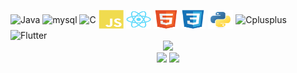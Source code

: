 
##
<div style="display: inline_block"><br>
  <img align="center" alt="Java" heigh="30" width="40" src="https://cdn.jsdelivr.net/gh/devicons/devicon/icons/java/java-original.svg"/>
  <img align="center" alt="mysql" heighy-"30" width="40" src="https://cdn.jsdelivr.net/gh/devicons/devicon/icons/mysql/mysql-original.svg" >
  <img align="center" alt="C" height="30" width="40" src="https://cdn.jsdelivr.net/gh/devicons/devicon/icons/c/c-original.svg" >
  <img align="center" alt="Js" height="30" width="40" src="https://raw.githubusercontent.com/devicons/devicon/master/icons/javascript/javascript-plain.svg">
  <img align="center" alt="React" height="30" width="40" src="https://raw.githubusercontent.com/devicons/devicon/master/icons/react/react-original.svg">
  <img align="center" alt="HTML" height="30" width="40" src="https://raw.githubusercontent.com/devicons/devicon/master/icons/html5/html5-original.svg">
  <img align="center" alt="CSS" height="30" width="40" src="https://raw.githubusercontent.com/devicons/devicon/master/icons/css3/css3-original.svg">
  <img align="center" alt="Python" height="30" width="40" src="https://raw.githubusercontent.com/devicons/devicon/master/icons/python/python-original.svg">
  <img align="center" alt="Cplusplus" height="30" width="40" src="https://cdn.jsdelivr.net/gh/devicons/devicon/icons/cplusplus/cplusplus-original.svg" />
  <img align="center" alt="Flutter" height="30" width="40" src="https://cdn.jsdelivr.net/gh/devicons/devicon/icons/flutter/flutter-original.svg" />

  
  
  <div>
  
    
<div align="center">
  <a href="https://github.com/LudymilaAnaAmorim">
  <img height="170em" src="https://github-readme-stats.vercel.app/api?username=LudymilaAnaAmorim&show_icons=true&theme=dark&include_all_commits=true&count_private=true">
 <!--<img height="160em" src="https://github-readme-stats.vercel.app/api/top-langs/?username=LudymilaAnaAmorim&layout=compact&langs_count=7&theme=dark"/>-->

  <div> 
 <a href="https://instagram.com/ludymilaana" target="_blank"><img src="https://img.shields.io/badge/-Instagram-%23E4405F?style=for-the-badge&logo=instagram&logoColor=white" target="_blank"></a>
<a href = "mailto:ludymilaanaamorim@gmail.com"><img src="https://img.shields.io/badge/-Gmail-%23333?style=for-the-badge&logo=gmail&logoColor=red" target="_white"></a>
 
  </div>
  
 
<!--
*LudymilaAnaAmorim/ludymilaAnaAmorim* is a ✨ special ✨ repository because its `README.md` (this file) appears on your GitHub profile.
 
Here are some ideas to get you started:

- 🔭 I’m currently working on ...
- 🌱 I’m currently learning ...
- 👯 I’m looking to collaborate on ...
- 🤔 I’m looking for help with ...
- 💬 Ask me about ...
- 📫 How to reach me: ...
- 😄 Pronouns: ...
- ⚡ Fun fact: ...
-->
